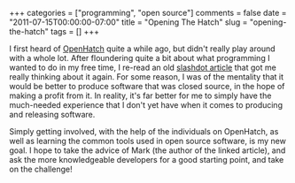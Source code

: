 +++
categories = ["programming", "open source"]
comments = false
date = "2011-07-15T00:00:00-07:00"
title = "Opening The Hatch"
slug =  "opening-the-hatch"
tags = []
+++

I first heard of [OpenHatch][1] quite a while ago, but didn't really play around with a whole lot.  After floundering quite a bit about what programming I wanted to do in my free time, I re-read an old [slashdot article][2] that got me really thinking about it again.  For some reason, I was of the mentality that it would be better to produce software that was closed source, in the hope of making a profit from it.  In reality, it's far better for me to simply have the much-needed experience that I don't yet have when it comes to producing and releasing software.

Simply getting involved, with the help of the individuals on OpenHatch, as well as learning the common tools used in open source software, is my new goal.  I hope to take the advice of Mark (the author of the linked article), and ask the more knowledgeable developers for a good starting point, and take on the challenge!

[1]: http://openhatch.com
[2]: http://breaking-catch22.com/?p=152
